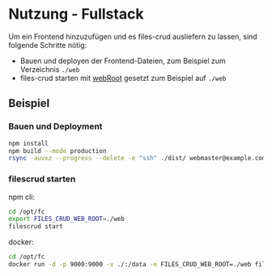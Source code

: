 # Nutzung - Fullstack

Um ein Frontend hinzuzufügen und es files-crud ausliefern zu lassen, sind folgende Schritte nötig:
* Bauen und deployen der Frontend-Dateien, zum Beispiel zum Verzeichnis `./web`
* files-crud starten mit [webRoot](/de/configuration/general#webRoot) gesetzt zum Beispiel auf `./web`

## Beispiel

### Bauen und Deployment
```bash
npm install
npm build --mode production
rsync -auvxz --progress --delete -e "ssh" ./dist/ webmaster@example.com:/opt/fc/web
```

### filescrud starten

npm cli:
```bash
cd /opt/fc
export FILES_CRUD_WEB_ROOT=./web
filescrud start
```

docker:
```bash
cd /opt/fc
docker run -d -p 9000:9000 -v ./:/data -e FILES_CRUD_WEB_ROOT=./web filescrud/filescrud
```
